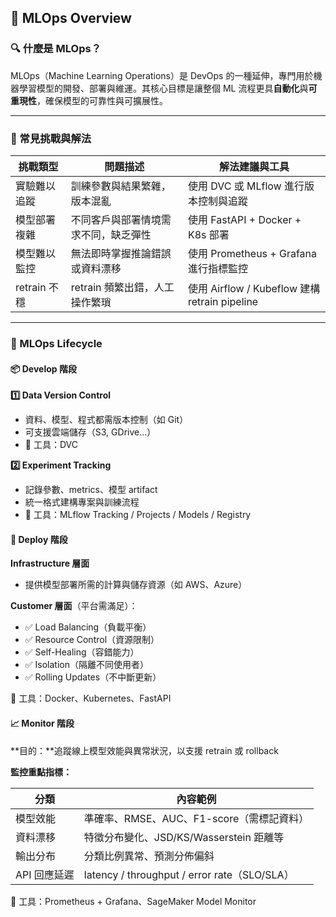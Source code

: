 ## 📘 MLOps Overview

### 🔍 什麼是 MLOps？

MLOps（Machine Learning Operations）是 DevOps 的一種延伸，專門用於機器學習模型的開發、部署與維運。其核心目標是讓整個 ML 流程更具**自動化**與**可重現性**，確保模型的可靠性與可擴展性。

---

### 🚧 常見挑戰與解法

| 挑戰類型       | 問題描述                | 解法建議與工具                                   |
| ---------- | ------------------- | ----------------------------------------- |
| 實驗難以追蹤     | 訓練參數與結果繁雜，版本混亂      | 使用 DVC 或 MLflow 進行版本控制與追蹤                 |
| 模型部署複雜     | 不同客戶與部署情境需求不同，缺乏彈性  | 使用 FastAPI + Docker + K8s 部署              |
| 模型難以監控     | 無法即時掌握推論錯誤或資料漂移     | 使用 Prometheus + Grafana 進行指標監控            |
| retrain 不穩 | retrain 頻繁出錯，人工操作繁瑣 | 使用 Airflow / Kubeflow 建構 retrain pipeline |

---

### 🔁 MLOps Lifecycle

#### 📦 Develop 階段

**1️⃣ Data Version Control**

* 資料、模型、程式都需版本控制（如 Git）
* 可支援雲端儲存（S3, GDrive...）
* 🔧 工具：DVC

**2️⃣ Experiment Tracking**

* 記錄參數、metrics、模型 artifact
* 統一格式建構專案與訓練流程
* 🔧 工具：MLflow Tracking / Projects / Models / Registry

#### 🚀 Deploy 階段

**Infrastructure 層面**

* 提供模型部署所需的計算與儲存資源（如 AWS、Azure）

**Customer 層面**（平台需滿足）：

* ✅ Load Balancing（負載平衡）
* ✅ Resource Control（資源限制）
* ✅ Self-Healing（容錯能力）
* ✅ Isolation（隔離不同使用者）
* ✅ Rolling Updates（不中斷更新）

🔧 工具：Docker、Kubernetes、FastAPI

#### 📈 Monitor 階段

\*\*目的：\*\*追蹤線上模型效能與異常狀況，以支援 retrain 或 rollback

**監控重點指標：**

| 分類       | 內容範例                                       |
| -------- | ------------------------------------------ |
| 模型效能     | 準確率、RMSE、AUC、F1-score（需標記資料）               |
| 資料漂移     | 特徵分布變化、JSD/KS/Wasserstein 距離等              |
| 輸出分布     | 分類比例異常、預測分佈偏斜                              |
| API 回應延遲 | latency / throughput / error rate（SLO/SLA） |

🔧 工具：Prometheus + Grafana、SageMaker Model Monitor